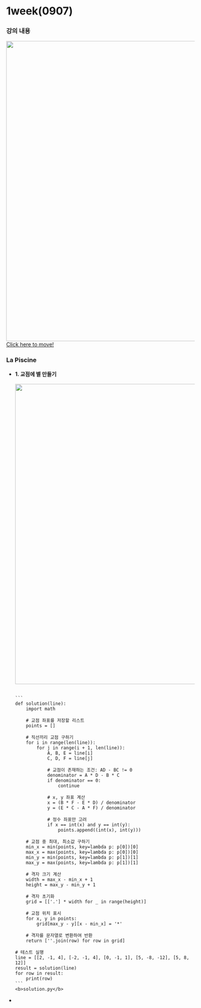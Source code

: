 # 1week(0907)

### 강의 내용

<a href="https://velog.io/@davin0706/Ecole-%EC%BA%A1%EC%8A%A4%ED%86%A4-%EB%94%94%EC%9E%90%EC%9D%B8-1%EC%A3%BC%EC%B0%A8" target="_blank">
<img src="https://github.com/user-attachments/assets/cb1e20ab-0c40-492c-97eb-7aca11a56260" width="800"><br>
Click here to move!</a>

### La Piscine

<ul>
  <li>
    <b>1. 교점에 별 만들기</b><br><br>
    <img src="https://github.com/user-attachments/assets/784e4d8a-e504-4f29-bb74-377247ab767b" width="800"><br><br>

    ```
    def solution(line):
        import math
    
        # 교점 좌표를 저장할 리스트
        points = []
    
        # 직선끼리 교점 구하기
        for i in range(len(line)):
            for j in range(i + 1, len(line)):
                A, B, E = line[i]
                C, D, F = line[j]
    
                # 교점이 존재하는 조건: AD - BC != 0
                denominator = A * D - B * C
                if denominator == 0:
                    continue
    
                # x, y 좌표 계산
                x = (B * F - E * D) / denominator
                y = (E * C - A * F) / denominator
    
                # 정수 좌표만 고려
                if x == int(x) and y == int(y):
                    points.append((int(x), int(y)))
    
        # 교점 중 최대, 최소값 구하기
        min_x = min(points, key=lambda p: p[0])[0]
        max_x = max(points, key=lambda p: p[0])[0]
        min_y = min(points, key=lambda p: p[1])[1]
        max_y = max(points, key=lambda p: p[1])[1]
    
        # 격자 크기 계산
        width = max_x - min_x + 1
        height = max_y - min_y + 1
    
        # 격자 초기화
        grid = [['.'] * width for _ in range(height)]
    
        # 교점 위치 표시
        for x, y in points:
            grid[max_y - y][x - min_x] = '*'
    
        # 격자를 문자열로 변환하여 반환
        return [''.join(row) for row in grid]
    
    # 테스트 실행
    line = [[2, -1, 4], [-2, -1, 4], [0, -1, 1], [5, -8, -12], [5, 8, 12]]
    result = solution(line)
    for row in result:
        print(row)
    ```
    <b>solution.py</b>

  </li>
  <li></li>
</ul>
